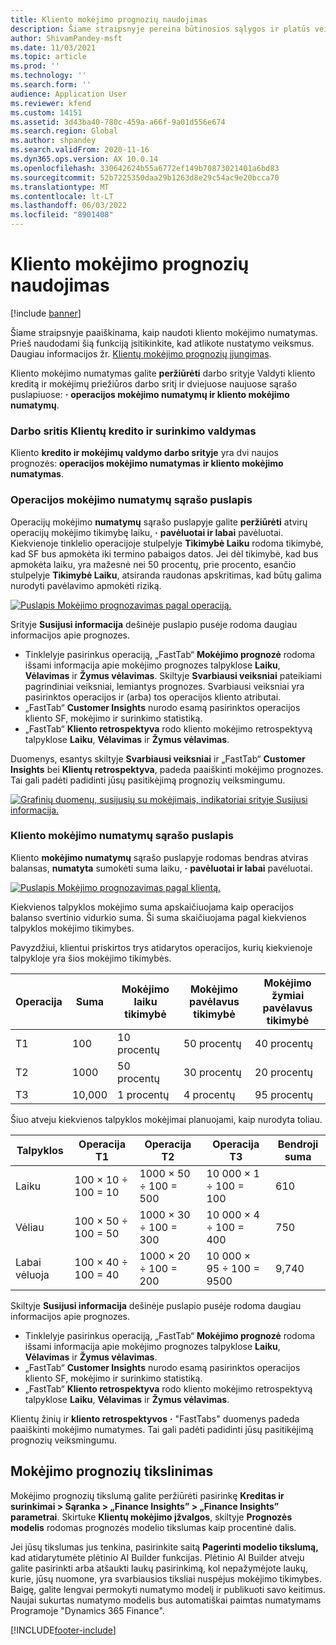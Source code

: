 ```yaml
---
title: Kliento mokėjimo prognozių naudojimas
description: Šiame straipsnyje pereina būtinosios sąlygos ir platūs veiksmai, reikalingi norint naudoti bandomąją finansų žinių versiją.
author: ShivamPandey-msft
ms.date: 11/03/2021
ms.topic: article
ms.prod: ''
ms.technology: ''
ms.search.form: ''
audience: Application User
ms.reviewer: kfend
ms.custom: 14151
ms.assetid: 3d43ba40-780c-459a-a66f-9a01d556e674
ms.search.region: Global
ms.author: shpandey
ms.search.validFrom: 2020-11-16
ms.dyn365.ops.version: AX 10.0.14
ms.openlocfilehash: 330642624b55a6772ef149b70873021401a6bd83
ms.sourcegitcommit: 52b7225350daa29b1263d8e29c54ac9e20bcca70
ms.translationtype: MT
ms.contentlocale: lt-LT
ms.lasthandoff: 06/03/2022
ms.locfileid: "8901408"
---
```

# <a name="use-customer-payment-predictions"></a>Kliento mokėjimo prognozių naudojimas

[!include [banner](../includes/banner.md)]

Šiame straipsnyje paaiškinama, kaip naudoti kliento mokėjimo numatymas. Prieš naudodami šią funkciją įsitikinkite, kad atlikote nustatymo veiksmus. Daugiau informacijos žr. [Klientų mokėjimo prognozių įjungimas](enable-cust-paymnt-prediction.md).

Kliento mokėjimo numatymas galite **peržiūrėti** darbo srityje Valdyti kliento kreditą ir mokėjimų priežiūros darbo sritį ir dviejuose naujuose sąrašo puslapiuose: **·** **operacijos mokėjimo numatymų ir kliento mokėjimo numatymų**.

### <a name="manage-customer-credit-and-collections-workspace"></a>Darbo sritis Klientų kredito ir surinkimo valdymas

Kliento **kredito ir mokėjimų valdymo darbo srityje** yra dvi naujos prognozės: **operacijos mokėjimo numatymas** **ir kliento mokėjimo numatymas**.

### <a name="transaction-payment-predictions-list-page"></a>Operacijos mokėjimo numatymų sąrašo puslapis

Operacijų mokėjimo **numatymų** sąrašo puslapyje galite **peržiūrėti** atvirų operacijų mokėjimo tikimybę laiku, **·** **pavėluotai ir labai** pavėluotai. Kiekvienoje tinklelio operacijoje stulpelyje **Tikimybė Laiku** rodoma tikimybė, kad SF bus apmokėta iki termino pabaigos datos. Jei dėl tikimybė, kad bus apmokėta laiku, yra mažesnė nei 50 procentų, prie procento, esančio stulpelyje **Tikimybė Laiku**, atsiranda raudonas apskritimas, kad būtų galima nurodyti pavėlavimo apmokėti riziką.

[![Puslapis Mokėjimo prognozavimas pagal operaciją.](./media/payment-predictions-per-transaction.png)](./media/payment-predictions-per-transaction.png)

Srityje **Susijusi informacija** dešinėje puslapio pusėje rodoma daugiau informacijos apie prognozes.

- Tinklelyje pasirinkus operaciją, „FastTab“ **Mokėjimo prognozė** rodoma išsami informacija apie mokėjimo prognozes talpyklose **Laiku**, **Vėlavimas** ir **Žymus vėlavimas**. Skiltyje **Svarbiausi veiksniai** pateikiami pagrindiniai veiksniai, lemiantys prognozes. Svarbiausi veiksniai yra pasirinktos operacijos ir (arba) tos operacijos kliento atributai.
- „FastTab“ **Customer Insights** nurodo esamą pasirinktos operacijos kliento SF, mokėjimo ir surinkimo statistiką.
- „FastTab“ **Kliento retrospektyva** rodo kliento mokėjimo retrospektyvą talpyklose **Laiku**, **Vėlavimas** ir **Žymus vėlavimas**.

Duomenys, esantys skiltyje **Svarbiausi veiksniai** ir „FastTab“ **Customer Insights** bei **Klientų retrospektyva**, padeda paaiškinti mokėjimo prognozes. Tai gali padėti padidinti jūsų pasitikėjimą prognozių veiksmingumu.

[![Grafinių duomenų, susijusių su mokėjimais, indikatoriai srityje Susijusi informacija.](./media/payment-prediction-gauges.png)](./media/payment-prediction-gauges.png)

### <a name="customer-payment-predictions-list-page"></a>Kliento mokėjimo numatymų sąrašo puslapis

Kliento **mokėjimo numatymų** sąrašo puslapyje rodomas bendras atviras balansas, **numatyta** sumokėti suma laiku, **·** **pavėluotai ir labai** pavėluotai.

[![Puslapis Mokėjimo prognozavimas pagal klientą.](./media/payment-predictions-per-transaction-02.png)](./media/payment-predictions-per-transaction-02.png)

Kiekvienos talpyklos mokėjimo suma apskaičiuojama kaip operacijos balanso svertinio vidurkio suma. Ši suma skaičiuojama pagal kiekvienos talpyklos mokėjimo tikimybes.

Pavyzdžiui, klientui priskirtos trys atidarytos operacijos, kurių kiekvienoje talpykloje yra šios mokėjimo tikimybės.

| Operacija | Suma | Mokėjimo laiku tikimybė | Mokėjimo pavėlavus tikimybė | Mokėjimo žymiai pavėlavus tikimybė |
|-------------|--------|-----------------------------|--------------------------|-------------------------------|
| T1          | 100    | 10 procentų                  | 50 procentų               | 40 procentų                    |
| T2          | 1000  | 50 procentų                  | 30 procentų               | 20 procentų                    |
| T3          | 10,000 | 1 procentų                   | 4 procentų                | 95 procentų                    |

Šiuo atveju kiekvienos talpyklos mokėjimai planuojami, kaip nurodyta toliau.

| Talpyklos   | Operacija T1      | Operacija T2         | Operacija T3            | Bendroji suma |
|-----------|---------------------|------------------------|---------------------------|-------|
| Laiku   | 100 × 10 ÷ 100 = 10 | 1000 × 50 ÷ 100 = 500 | 10 000 × 1 ÷ 100 = 100    | 610   |
| Vėliau      | 100 × 50 ÷ 100 = 50 | 1000 × 30 ÷ 100 = 300 | 10 000 × 4 ÷ 100 = 400    | 750   |
| Labai vėluoja | 100 × 40 ÷ 100 = 40 | 1000 × 20 ÷ 100 = 200 | 10 000 × 95 ÷ 100 = 9500 | 9,740 |

Skiltyje **Susijusi informacija** dešinėje puslapio pusėje rodoma daugiau informacijos apie prognozes.

- Tinklelyje pasirinkus operaciją, „FastTab“ **Mokėjimo prognozė** rodoma išsami informacija apie mokėjimo prognozes talpyklose **Laiku**, **Vėlavimas** ir **Žymus vėlavimas**.
- „FastTab“ **Customer Insights** nurodo esamą pasirinktos operacijos kliento SF, mokėjimo ir surinkimo statistiką.
- „FastTab“ **Kliento retrospektyva** rodo kliento mokėjimo retrospektyvą talpyklose **Laiku**, **Vėlavimas** ir **Žymus vėlavimas**.

Klientų žinių ir **kliento retrospektyvos** **·** "FastTabs" duomenys padeda paaiškinti mokėjimo numatymes. Tai gali padėti padidinti jūsų pasitikėjimą prognozių veiksmingumu.

## <a name="improving-the-accuracy-of-payment-predictions"></a>Mokėjimo prognozių tikslinimas

Mokėjimo prognozių tikslumą galite peržiūrėti pasirinkę **Kreditas ir surinkimai \> Sąranka \> „Finance Insights” \> „Finance Insights” parametrai**. Skirtuke **Klientų mokėjimo įžvalgos**, skiltyje **Prognozės modelis** rodomas prognozės modelio tikslumas kaip procentinė dalis.

Jei jūsų tikslumas jus tenkina, pasirinkite saitą **Pagerinti modelio tikslumą,** kad atidarytumėte plėtinio AI Builder funkcijas. Plėtinio AI Builder atveju galite pasirinkti arba atšaukti laukų pasirinkimą, kol nepažymėjote laukų, kurie, jūsų nuomone, yra svarbiausios tiksliai nuspėjus mokėjimo tikimybes. Baigę, galite lengvai permokyti numatymo modelį ir publikuoti savo keitimus. Naujai sukurtas numatymo modelis bus automatiškai paimtas numatymams Programoje "Dynamics 365 Finance".

[!INCLUDE[footer-include](../../includes/footer-banner.md)]
